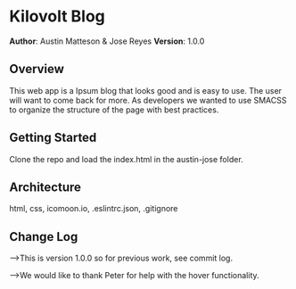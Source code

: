 # Kilovolt Blog

**Author**: Austin Matteson & Jose Reyes
**Version**: 1.0.0

## Overview
<!-- Provide a high level overview of what this application is and why you are building it, beyond the fact that it's an assignment for a Code Fellows 301 class. (i.e. What's your problem domain?) -->
This web app is a Ipsum blog that looks good and is easy to use. The user will want to come back for more. As developers we wanted to use SMACSS to organize the structure of the page with best practices.
## Getting Started
<!-- What are the steps that a user must take in order to build this app on their own machine and get it running? -->
Clone the repo and load the index.html in the austin-jose folder.
## Architecture
<!-- Provide a detailed description of the application design. What technologies (languages, libraries, etc) you're using, and any other relevant design information. -->
html, css, icomoon.io, .eslintrc.json, .gitignore
## Change Log
<!-- Use this are to document the iterative changes made to your application as each feature is successfully implemented. Use time stamps. Here's an examples:

01-01-2001 4:59pm - Application now has a fully-functional express server, with GET and POST routes for the book resource.

## Credits and Collaborations
<!-- Give credit (and a link) to other people or resources that helped you build this application. -->
-->This is version 1.0.0 so for previous work, see commit log.

-->We would like to thank Peter for help with the hover functionality.